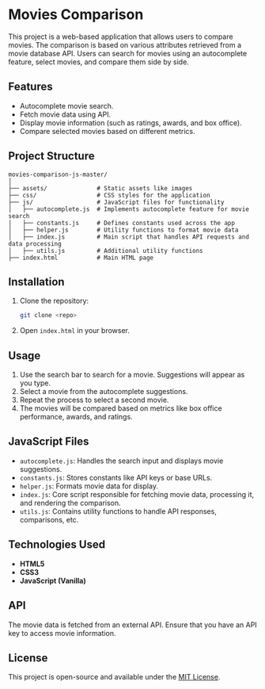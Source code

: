 

# Movies Comparison

This project is a web-based application that allows users to compare movies. The comparison is based on various attributes retrieved from a movie database API. Users can search for movies using an autocomplete feature, select movies, and compare them side by side.

## Features
- Autocomplete movie search.
- Fetch movie data using API.
- Display movie information (such as ratings, awards, and box office).
- Compare selected movies based on different metrics.

## Project Structure

```
movies-comparison-js-master/
│
├── assets/              # Static assets like images
├── css/                 # CSS styles for the application
├── js/                  # JavaScript files for functionality
│   ├── autocomplete.js  # Implements autocomplete feature for movie search
│   ├── constants.js     # Defines constants used across the app
│   ├── helper.js        # Utility functions to format movie data
│   ├── index.js         # Main script that handles API requests and data processing
│   ├── utils.js         # Additional utility functions
├── index.html           # Main HTML page
```

## Installation

1. Clone the repository:
   ```bash
   git clone <repo>
   ```

2. Open `index.html` in your browser.

## Usage

1. Use the search bar to search for a movie. Suggestions will appear as you type.
2. Select a movie from the autocomplete suggestions.
3. Repeat the process to select a second movie.
4. The movies will be compared based on metrics like box office performance, awards, and ratings.

## JavaScript Files

- `autocomplete.js`: Handles the search input and displays movie suggestions.
- `constants.js`: Stores constants like API keys or base URLs.
- `helper.js`: Formats movie data for display.
- `index.js`: Core script responsible for fetching movie data, processing it, and rendering the comparison.
- `utils.js`: Contains utility functions to handle API responses, comparisons, etc.

## Technologies Used

- **HTML5**
- **CSS3**
- **JavaScript (Vanilla)**

## API

The movie data is fetched from an external API. Ensure that you have an API key to access movie information.

## License

This project is open-source and available under the [MIT License](LICENSE).
